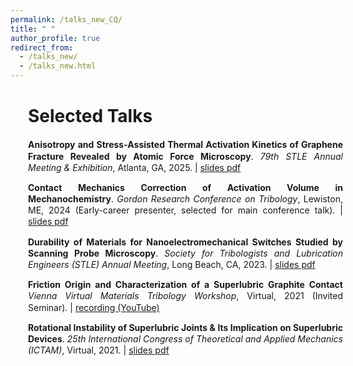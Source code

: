 ```yaml
---
permalink: /talks_new_CQ/
title: " "
author_profile: true
redirect_from: 
  - /talks_new/
  - /talks_new.html
---
```


<div style="width: 100%; line-height: 1.3; margin-left: 2em; margin-right: 0em; margin-bottom: 0.2em; text-align: justify" markdown="1">

<div style="margin-top: 0.2em; margin-bottom: 0.1em" markdown="1">
  <h1>Selected Talks</h1>
</div>

  
<p style="margin-bottom: 0.9em; font-size: 0.9em;" markdown="1">

  **Anisotropy and Stress-Assisted Thermal Activation Kinetics of Graphene Fracture Revealed by Atomic Force Microscopy**. _79th STLE Annual Meeting & Exhibition_, Atlanta, GA, 2025. | [slides pdf](https://journals.aps.org/prb/abstract/10.1103/PhysRevB.111.195405)
</p>

<p style="margin-bottom: 0.9em; font-size: 0.9em;" markdown="1">

  **Contact Mechanics Correction of Activation Volume in Mechanochemistry**. _Gordon Research Conference on Tribology_, Lewiston, ME, 2024 (Early-career presenter, selected for main conference talk). | [slides pdf](https://journals.aps.org/prb/abstract/10.1103/PhysRevB.111.195405)
</p>

<p style="margin-bottom: 0.9em; font-size: 0.9em;" markdown="1">

  **Durability of Materials for Nanoelectromechanical Switches Studied by Scanning Probe Microscopy**. _Society for Tribologists and Lubrication Engineers (STLE) Annual Meeting_, Long Beach, CA, 2023. | [slides pdf](https://journals.aps.org/prb/abstract/10.1103/PhysRevB.111.195405)
  </p>

<p style="margin-bottom: 0.9em; font-size: 0.9em;" markdown="1">

  **Friction Origin and Characterization of a Superlubric Graphite Contact** _Vienna Virtual Materials Tribology Workshop_, Virtual, 2021 (Invited Seminar). | [recording (YouTube)](https://www.youtube.com/watch?v=dEcWYFSiAWU&t=13s)
  </p>

<p style="margin-bottom: 0.9em; font-size: 0.9em;" markdown="1">

  **Rotational Instability of Superlubric Joints & Its Implication on Superlubric Devices**. _25th International Congress of Theoretical and Applied Mechanics (ICTAM)_, Virtual, 2021. | [slides pdf](https://journals.aps.org/prb/abstract/10.1103/PhysRevB.111.195405)
  </p>
